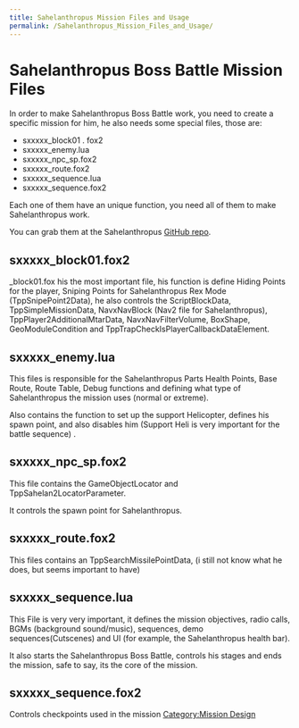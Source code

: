 ```yaml
---
title: Sahelanthropus Mission Files and Usage
permalink: /Sahelanthropus_Mission_Files_and_Usage/
---
```


# Sahelanthropus Boss Battle Mission Files

In order to make Sahelanthropus Boss Battle work, you need to create a
specific mission for him, he also needs some special files, those are:

  - sxxxxx_block01 . fox2
  - sxxxxx_enemy.lua
  - sxxxxx_npc_sp.fox2
  - sxxxxx_route.fox2
  - sxxxxx_sequence.lua
  - sxxxxx_sequence.fox2

Each one of them have an unique function, you need all of them to make
Sahelanthropus work.

You can grab them at the Sahelanthropus [GitHub
repo](https://github.com/TheHuntingParty/TPP-sahelanthropus).

## sxxxxx_block01.fox2

_block01.fox his the most important file, his function is define Hiding
Points for the player, Sniping Points for Sahelanthropus Rex Mode
(TppSnipePoint2Data), he also controls the ScriptBlockData,
TppSimpleMissionData, NavxNavBlock (Nav2 file for Sahelanthropus),
TppPlayer2AdditionalMtarData, NavxNavFilterVolume, BoxShape,
GeoModuleCondition and TppTrapCheckIsPlayerCallbackDataElement.

## sxxxxx_enemy.lua

This files is responsible for the Sahelanthropus Parts Health Points,
Base Route, Route Table, Debug functions and defining what type of
Sahelanthropus the mission uses (normal or extreme).

Also contains the function to set up the support Helicopter, defines his
spawn point, and also disables him (Support Heli is very important for
the battle sequence) .

## sxxxxx_npc_sp.fox2

This file contains the GameObjectLocator and
TppSahelan2LocatorParameter.

It controls the spawn point for Sahelanthropus.

## sxxxxx_route.fox2

This files contains an TppSearchMissilePointData, (i still not know what
he does, but seems important to have)

## sxxxxx_sequence.lua

This File is very very important, it defines the mission objectives,
radio calls, BGMs (background sound/music), sequences, demo
sequences(Cutscenes) and UI (for example, the Sahelanthropus health
bar).

It also starts the Sahelanthropus Boss Battle, controls his stages and
ends the mission, safe to say, its the core of the mission.

## sxxxxx_sequence.fox2

Controls checkpoints used in the mission [Category:Mission
Design](/Category:Mission_Design "wikilink")